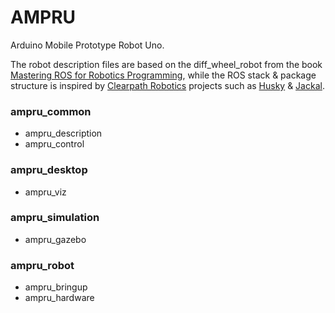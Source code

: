 # AMPRU
Arduino Mobile Prototype Robot Uno.

The robot description files are based on the diff_wheel_robot from the book [Mastering ROS for Robotics Programming](http://mastering-ros.com), while the ROS stack & package structure is inspired by [Clearpath Robotics](http://wiki.ros.org/ClearpathRobotics) projects such as [Husky](http://wiki.ros.org/Robots/Husky) & [Jackal](http://wiki.ros.org/Robots/Jackal).

### ampru_common
- ampru_description
- ampru_control

### ampru_desktop
- ampru_viz

### ampru_simulation
- ampru_gazebo

### ampru_robot
- ampru_bringup
- ampru_hardware
